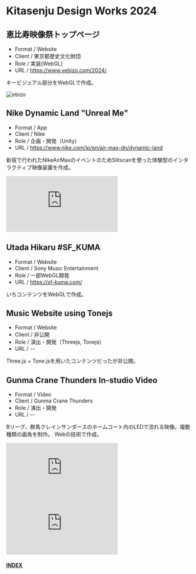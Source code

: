 # Kitasenju Design Works 2024

## 恵比寿映像祭トップページ

* Format / Website
* Client / 東京都歴史文化財団
* Role / 実装(WebGL)
* URL / https://www.yebizo.com/2024/

キービジュアル部分をWebGLで作成。

![ebizo](./ebizo.png)


## Nike Dynamic Land "Unreal Me"

* Format / App
* Client / Nike
* Role / 企画・開発（Unity）
* URL / https://www.nike.com/jp/en/air-max-dn/dynamic-land

新宿で行われたNikeAirMaxのイベントのためSlitscanを使った体験型のインタラクティブ映像装置を作成。

<div class="video">
<iframe title="vimeo-player" src="https://player.vimeo.com/video/931257238?h=7f350db614" frameborder="0"    allowfullscreen></iframe></div>

## Utada Hikaru #SF_KUMA

* Format / Website
* Client / Sony Music Entertainment
* Role / 一部WebGL開発
* URL / https://sf-kuma.com/

いちコンテンツをWebGLで作成。

## Music Website using Tonejs

* Format / Website
* Client / 非公開
* Role / 演出・開発（Threejs, Tonejs)
* URL / --

Three.js + Tone.jsを用いたコンテンツだったが非公開。

## Gunma Crane Thunders In-studio Video

* Format / Video
* Client / Gunma Crane Thunders
* Role / 演出・開発
* URL / --

Bリーグ、群馬クレインサンダースのホームコート内のLEDで流れる映像。複数種類の画角を制作。
Webの技術で作成。

<div class="video">
<iframe title="vimeo-player" src="https://player.vimeo.com/video/1025713822?h=3e3f0e4a6a" frameborder="0"    allowfullscreen></iframe>
</div>
<div class="videoB">
<iframe title="vimeo-player" src="https://player.vimeo.com/video/1025707827?h=843d6d80aa" frameborder="0"    allowfullscreen></iframe></div>



#### [INDEX](https://kitasenjudesign.github.io/work/)

